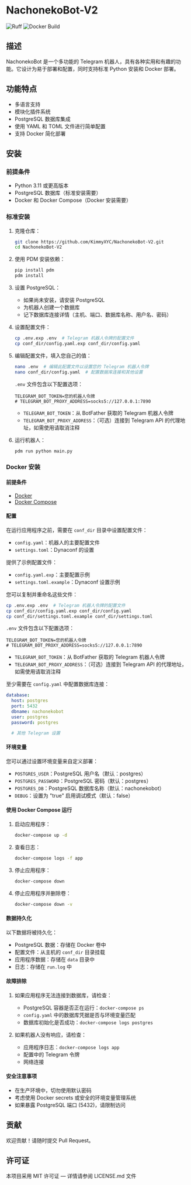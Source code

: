 # NachonekoBot-V2

![Ruff](https://github.com/KimmyXYC/NachonekoBot-V2/actions/workflows/ruff.yml/badge.svg)
![Docker Build](https://github.com/KimmyXYC/NachonekoBot-V2/actions/workflows/docker-build.yml/badge.svg)

## 描述

NachonekoBot 是一个多功能的 Telegram 机器人，具有各种实用和有趣的功能。它设计为易于部署和配置，同时支持标准 Python 安装和 Docker 部署。

## 功能特点

- 多语言支持
- 模块化插件系统
- PostgreSQL 数据库集成
- 使用 YAML 和 TOML 文件进行简单配置
- 支持 Docker 简化部署

## 安装

### 前提条件

- Python 3.11 或更高版本
- PostgreSQL 数据库（标准安装需要）
- Docker 和 Docker Compose（Docker 安装需要）

### 标准安装

1. 克隆仓库：
   ```bash
   git clone https://github.com/KimmyXYC/NachonekoBot-V2.git
   cd NachonekoBot-V2
   ```

2. 使用 PDM 安装依赖：
   ```bash
   pip install pdm
   pdm install
   ```

3. 设置 PostgreSQL：
   - 如果尚未安装，请安装 PostgreSQL
   - 为机器人创建一个数据库
   - 记下数据库连接详情（主机、端口、数据库名称、用户名、密码）

4. 设置配置文件：
   ```bash
   cp .env.exp .env  # Telegram 机器人令牌的配置文件
   cp conf_dir/config.yaml.exp conf_dir/config.yaml
   ```

5. 编辑配置文件，填入您自己的值：
   ```bash
   nano .env  # 编辑此配置文件以设置您的 Telegram 机器人令牌
   nano conf_dir/config.yaml  # 配置数据库连接和其他设置
   ```

   `.env` 文件包含以下配置选项：
   ```
   TELEGRAM_BOT_TOKEN=您的机器人令牌
   # TELEGRAM_BOT_PROXY_ADDRESS=socks5://127.0.0.1:7890
   ```
   - `TELEGRAM_BOT_TOKEN`：从 BotFather 获取的 Telegram 机器人令牌
   - `TELEGRAM_BOT_PROXY_ADDRESS`：（可选）连接到 Telegram API 的代理地址，如需使用请取消注释

6. 运行机器人：
   ```bash
   pdm run python main.py
   ```

### Docker 安装

#### 前提条件

- [Docker](https://docs.docker.com/get-docker/)
- [Docker Compose](https://docs.docker.com/compose/install/)

#### 配置

在运行应用程序之前，需要在 `conf_dir` 目录中设置配置文件：
- `config.yaml`：机器人的主要配置文件
- `settings.toml`：Dynaconf 的设置

提供了示例配置文件：
- `config.yaml.exp`：主要配置示例
- `settings.toml.example`：Dynaconf 设置示例

您可以复制并重命名这些文件：
```bash
cp .env.exp .env  # Telegram 机器人令牌的配置文件
cp conf_dir/config.yaml.exp conf_dir/config.yaml
cp conf_dir/settings.toml.example conf_dir/settings.toml
```

`.env` 文件包含以下配置选项：
```
TELEGRAM_BOT_TOKEN=您的机器人令牌
# TELEGRAM_BOT_PROXY_ADDRESS=socks5://127.0.0.1:7890
```
- `TELEGRAM_BOT_TOKEN`：从 BotFather 获取的 Telegram 机器人令牌
- `TELEGRAM_BOT_PROXY_ADDRESS`：（可选）连接到 Telegram API 的代理地址，如需使用请取消注释

至少需要在 `config.yaml` 中配置数据库连接：
```yaml
database:
  host: postgres
  port: 5432
  dbname: nachonekobot
  user: postgres
  password: postgres

  # 其他 Telegram 设置
```

#### 环境变量

您可以通过设置环境变量来自定义部署：
- `POSTGRES_USER`：PostgreSQL 用户名（默认：postgres）
- `POSTGRES_PASSWORD`：PostgreSQL 密码（默认：postgres）
- `POSTGRES_DB`：PostgreSQL 数据库名称（默认：nachonekobot）
- `DEBUG`：设置为 "true" 启用调试模式（默认：false）

#### 使用 Docker Compose 运行

1. 启动应用程序：
   ```bash
   docker-compose up -d
   ```

2. 查看日志：
   ```bash
   docker-compose logs -f app
   ```

3. 停止应用程序：
   ```bash
   docker-compose down
   ```

4. 停止应用程序并删除卷：
   ```bash
   docker-compose down -v
   ```

#### 数据持久化

以下数据将被持久化：
- PostgreSQL 数据：存储在 Docker 卷中
- 配置文件：从主机的 `conf_dir` 目录挂载
- 应用程序数据：存储在 `data` 目录中
- 日志：存储在 `run.log` 中

#### 故障排除

1. 如果应用程序无法连接到数据库，请检查：
   - PostgreSQL 容器是否正在运行：`docker-compose ps`
   - `config.yaml` 中的数据库凭据是否与环境变量匹配
   - 数据库初始化是否成功：`docker-compose logs postgres`

2. 如果机器人没有响应，请检查：
   - 应用程序日志：`docker-compose logs app`
   - 配置中的 Telegram 令牌
   - 网络连接

#### 安全注意事项

- 在生产环境中，切勿使用默认密码
- 考虑使用 Docker secrets 或安全的环境变量管理系统
- 如果暴露 PostgreSQL 端口 (5432)，请限制访问

## 贡献

欢迎贡献！请随时提交 Pull Request。

## 许可证

本项目采用 MIT 许可证 — 详情请参阅 LICENSE.md 文件

